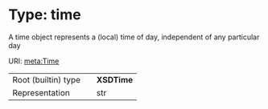 
# Type: time


A time object represents a (local) time of day, independent of any particular day

URI: [meta:Time](https://w3id.org/linkml/Time)

|  |  |  |
| --- | --- | --- |
| Root (builtin) type | | **XSDTime** |
| Representation | | str |
